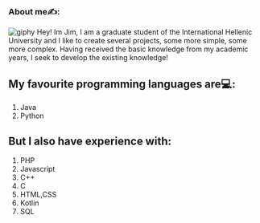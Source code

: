 ### About me✍️:


![giphy](https://github.com/jimsere/jimsere/assets/69701209/96947db9-01ed-43d1-afda-44a128987720)
Hey! Im Jim, I am a graduate student of the International Hellenic University and I like to create several projects, some more simple, some more complex. 
Having received the basic knowledge from my academic years, I seek to develop the existing knowledge! 

## My favourite programming languages are💻:
1. Java
2. Python

## But I also have experience with:
1. PHP
2. Javascript
3. C++
4. C
5. HTML,CSS
6. Kotlin
7. SQL
